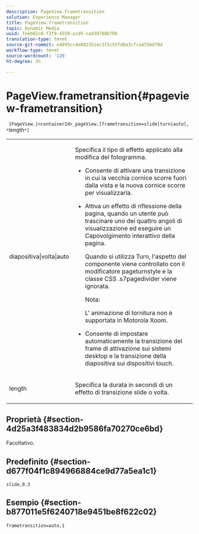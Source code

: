 ```yaml
---
description: PageView.frametransition
solution: Experience Manager
title: PageView.frametransition
topic: Dynamic Media
uuid: feeb02c0-f3f9-4559-acd9-cad30788b70b
translation-type: tm+mt
source-git-commit: e4695cc4e882351ec3f2c55fd8a3cfca455bd79d
workflow-type: tm+mt
source-wordcount: '126'
ht-degree: 3%

---
```



# PageView.frametransition{#pageview-frametransition}

` [PageView.|<containerId>_pageView.]frametransition=slide|turn|auto[, *`length`*]`

<table id="table_625D0EEDA21B46FEA3F5CF7DDF769B50"> 
 <tbody> 
  <tr> 
   <td colname="col1"> <p> <span class="codeph"> diapositiva|volta|auto</span> </p> </td> 
   <td colname="col2"> <p> Specifica il tipo di effetto applicato alla modifica del fotogramma. </p> <p> 
     <ul id="ul_4224B7C2722A4185A8BD48703D019AA1"> 
      <li id="li_8482037F8E1C4F11A84DF51790A073FE"> <p><span class="codeph"> Consente di </span> attivare una transizione in cui la vecchia cornice scorre fuori dalla vista e la nuova cornice scorre per visualizzarla. </p> </li> 
      <li id="li_CE9A99564DF348D0A76AB2A5945155A5"> <p><span class="codeph"> Attiva </span> un effetto di riflessione della pagina, quando un utente può trascinare uno dei quattro angoli di visualizzazione ed eseguire un Capovolgimento interattivo della pagina. </p> <p>Quando si utilizza <span class="codeph"> Turn</span>, l'aspetto del componente viene controllato con il modificatore <span class="codeph"> pageturnstyle</span> e la classe CSS <span class="codeph"> .s7pagedivider</span> viene ignorata. </p> <p>Nota:  <p><span class="codeph"> L'</span> animazione di tornitura non è supportata in Motorola Xoom. </p> </p> </li> 
      <li id="li_79F85B0429CD4B389399FB3823FE767F"> <p> <span class="codeph"> Consente di </span> impostare automaticamente la transizione del frame di attivazione sui sistemi desktop e la transizione della diapositiva sui dispositivi touch. </p> </li> 
     </ul> </p> </td> 
  </tr> 
  <tr> 
   <td colname="col1"> <p><span class="codeph"><span class="varname"> length</span></span> </p> </td> 
   <td colname="col2"> <p>Specifica la durata in secondi di un effetto di transizione <span class="codeph"> slide</span> o <span class="codeph"> volta</span>. </p> </td> 
  </tr> 
 </tbody> 
</table>

## Proprietà {#section-4d25a3f483834d2b9586fa70270ce6bd}

Facoltativo.

## Predefinito {#section-d677f04f1c894966884ce9d77a5ea1c1}

`slide,0.3`

## Esempio {#section-b877011e5f6240718e9451be8f622c02}

`frametransition=auto,1`
